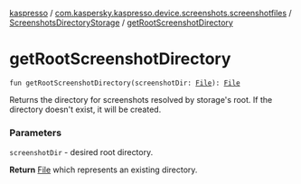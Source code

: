 [kaspresso](../../index.md) / [com.kaspersky.kaspresso.device.screenshots.screenshotfiles](../index.md) / [ScreenshotsDirectoryStorage](index.md) / [getRootScreenshotDirectory](./get-root-screenshot-directory.md)

# getRootScreenshotDirectory

`fun getRootScreenshotDirectory(screenshotDir: `[`File`](https://developer.android.com/reference/java/io/File.html)`): `[`File`](https://developer.android.com/reference/java/io/File.html)

Returns the directory for screenshots resolved by storage's root.
If the directory doesn't exist, it will be created.

### Parameters

`screenshotDir` - desired root directory.

**Return**
[File](https://developer.android.com/reference/java/io/File.html) which represents an existing directory.

